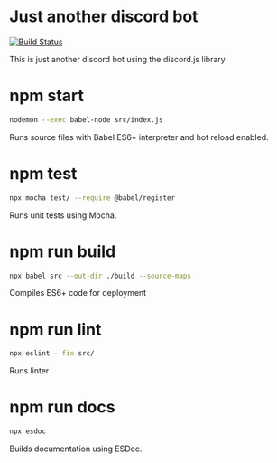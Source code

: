 # Just another discord bot
[![Build Status](https://travis-ci.org/nightwisper/bot.svg?branch=master)](https://travis-ci.org/nightwisper/bot)

This is just another discord bot using the discord.js library.

# npm start

```sh
nodemon --exec babel-node src/index.js
```

Runs source files with Babel ES6+ interpreter and hot reload enabled.

# npm test

```sh
npx mocha test/ --require @babel/register
```
Runs unit tests using Mocha.

# npm run build

```sh
npx babel src --out-dir ./build --source-maps
```
Compiles ES6+ code for deployment

# npm run lint

```sh
npx eslint --fix src/
```

Runs linter

# npm run docs

```sh
npx esdoc
```

Builds documentation using ESDoc.

